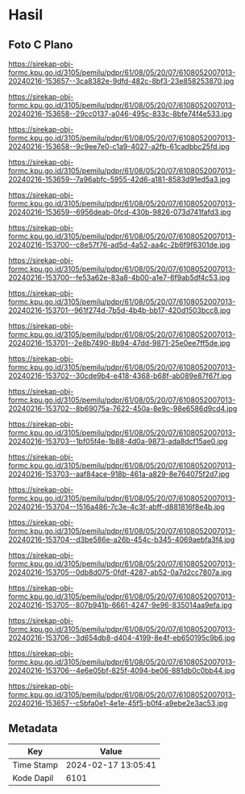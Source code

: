 # Hasil

## Foto C Plano

https://sirekap-obj-formc.kpu.go.id/3105/pemilu/pdpr/61/08/05/20/07/6108052007013-20240216-153657--3ca8382e-9dfd-482c-8bf3-23e858253870.jpg

https://sirekap-obj-formc.kpu.go.id/3105/pemilu/pdpr/61/08/05/20/07/6108052007013-20240216-153658--29cc0137-a046-495c-833c-8bfe74f4e533.jpg

https://sirekap-obj-formc.kpu.go.id/3105/pemilu/pdpr/61/08/05/20/07/6108052007013-20240216-153658--9c9ee7e0-c1a9-4027-a2fb-61cadbbc25fd.jpg

https://sirekap-obj-formc.kpu.go.id/3105/pemilu/pdpr/61/08/05/20/07/6108052007013-20240216-153659--7a96abfc-5955-42d6-a181-8583d91ed5a3.jpg

https://sirekap-obj-formc.kpu.go.id/3105/pemilu/pdpr/61/08/05/20/07/6108052007013-20240216-153659--6956deab-0fcd-430b-9826-073d741fafd3.jpg

https://sirekap-obj-formc.kpu.go.id/3105/pemilu/pdpr/61/08/05/20/07/6108052007013-20240216-153700--c8e57f76-ad5d-4a52-aa4c-2b6f9f6301de.jpg

https://sirekap-obj-formc.kpu.go.id/3105/pemilu/pdpr/61/08/05/20/07/6108052007013-20240216-153700--fe53a62e-83a8-4b00-a1e7-6f9ab5df4c53.jpg

https://sirekap-obj-formc.kpu.go.id/3105/pemilu/pdpr/61/08/05/20/07/6108052007013-20240216-153701--961f274d-7b5d-4b4b-bb17-420d1503bcc8.jpg

https://sirekap-obj-formc.kpu.go.id/3105/pemilu/pdpr/61/08/05/20/07/6108052007013-20240216-153701--2e8b7490-8b94-47dd-9871-25e0ee7ff5de.jpg

https://sirekap-obj-formc.kpu.go.id/3105/pemilu/pdpr/61/08/05/20/07/6108052007013-20240216-153702--30cde9b4-e418-4368-b68f-ab089e87f67f.jpg

https://sirekap-obj-formc.kpu.go.id/3105/pemilu/pdpr/61/08/05/20/07/6108052007013-20240216-153702--8b69075a-7622-450a-8e9c-98e6586d9cd4.jpg

https://sirekap-obj-formc.kpu.go.id/3105/pemilu/pdpr/61/08/05/20/07/6108052007013-20240216-153703--1bf05f4e-1b88-4d0a-9873-ada8dcf15ae0.jpg

https://sirekap-obj-formc.kpu.go.id/3105/pemilu/pdpr/61/08/05/20/07/6108052007013-20240216-153703--aaf84ace-918b-461a-a829-8e764075f2d7.jpg

https://sirekap-obj-formc.kpu.go.id/3105/pemilu/pdpr/61/08/05/20/07/6108052007013-20240216-153704--1516a486-7c3e-4c3f-abff-d881816f8e4b.jpg

https://sirekap-obj-formc.kpu.go.id/3105/pemilu/pdpr/61/08/05/20/07/6108052007013-20240216-153704--d3be586e-a26b-454c-b345-4069aebfa3f4.jpg

https://sirekap-obj-formc.kpu.go.id/3105/pemilu/pdpr/61/08/05/20/07/6108052007013-20240216-153705--0db8d075-0fdf-4287-ab52-0a7d2cc7807a.jpg

https://sirekap-obj-formc.kpu.go.id/3105/pemilu/pdpr/61/08/05/20/07/6108052007013-20240216-153705--807b941b-6661-4247-9e96-835014aa9efa.jpg

https://sirekap-obj-formc.kpu.go.id/3105/pemilu/pdpr/61/08/05/20/07/6108052007013-20240216-153706--3d654db8-d404-4199-8e4f-eb650195c9b6.jpg

https://sirekap-obj-formc.kpu.go.id/3105/pemilu/pdpr/61/08/05/20/07/6108052007013-20240216-153706--4e6e05bf-825f-4094-be06-881db0c0bb44.jpg

https://sirekap-obj-formc.kpu.go.id/3105/pemilu/pdpr/61/08/05/20/07/6108052007013-20240216-153657--c5bfa0e1-4e1e-45f5-b0f4-a9ebe2e3ac53.jpg


## Metadata

| Key        | Value               |
| ---------- | ------------------- |
| Time Stamp | 2024-02-17 13:05:41 |
| Kode Dapil | 6101                |



